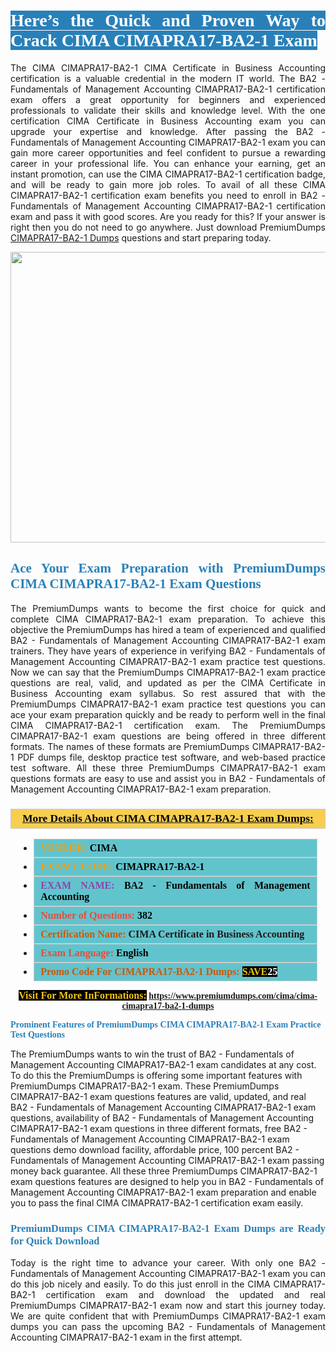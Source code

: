 <h1 style="text-align: justify;"><span style="color:#ffffff;"><span style="font-family:Georgia,serif;"><strong><span style="background-color:#2980b9;">Here’s the Quick and Proven Way to Crack CIMA CIMAPRA17-BA2-1 Exam</span></strong></span></span></h1>

<p style="text-align: justify;">The CIMA CIMAPRA17-BA2-1 CIMA Certificate in Business Accounting certification is a valuable credential in the modern IT world. The BA2 - Fundamentals of Management Accounting CIMAPRA17-BA2-1 certification exam offers a great opportunity for beginners and experienced professionals to validate their skills and knowledge level. With the one certification CIMA Certificate in Business Accounting exam you can upgrade your expertise and knowledge. After passing the BA2 - Fundamentals of Management Accounting CIMAPRA17-BA2-1 exam you can gain more career opportunities and feel confident to pursue a rewarding career in your professional life. You can enhance your earning, get an instant promotion, can use the CIMA CIMAPRA17-BA2-1 certification badge, and will be ready to gain more job roles. To avail of all these CIMA CIMAPRA17-BA2-1 certification exam benefits you need to enroll in BA2 - Fundamentals of Management Accounting CIMAPRA17-BA2-1 certification exam and pass it with good scores. Are you ready for this? If your answer is right then you do not need to go anywhere. Just download PremiumDumps <a href="https://www.premiumdumps.com/cima/cima-cimapra17-ba2-1-dumps">CIMAPRA17-BA2-1 Dumps</a> questions and start preparing today.</p>

<p style="text-align: center;"><a href="https://www.premiumdumps.com/cima/cima-cimapra17-ba2-1-dumps"><img alt="" src="https://i.imgur.com/KJGzbJ2.jpeg" style="width: 700px; height: 465px;" /></a></p>

<h2 style="text-align: justify;"><span style="color:#2980b9;"><span style="font-family:Georgia,serif;"><strong>Ace Your Exam Preparation with PremiumDumps CIMA CIMAPRA17-BA2-1 Exam Questions</strong></span></span></h2>

<p style="text-align: justify;">The PremiumDumps wants to become the first choice for quick and complete CIMA CIMAPRA17-BA2-1 exam preparation. To achieve this objective the PremiumDumps has hired a team of experienced and qualified BA2 - Fundamentals of Management Accounting CIMAPRA17-BA2-1 exam trainers. They have years of experience in verifying BA2 - Fundamentals of Management Accounting CIMAPRA17-BA2-1 exam practice test questions. Now we can say that the PremiumDumps CIMAPRA17-BA2-1 exam practice questions are real, valid, and updated as per the CIMA Certificate in Business Accounting exam syllabus. So rest assured that with the PremiumDumps CIMAPRA17-BA2-1 exam practice test questions you can ace your exam preparation quickly and be ready to perform well in the final CIMA CIMAPRA17-BA2-1 certification exam. The PremiumDumps CIMAPRA17-BA2-1 exam questions are being offered in three different formats. The names of these formats are PremiumDumps CIMAPRA17-BA2-1 PDF dumps file, desktop practice test software, and web-based practice test software. All these three PremiumDumps CIMAPRA17-BA2-1 exam questions formats are easy to use and assist you in BA2 - Fundamentals of Management Accounting CIMAPRA17-BA2-1 exam preparation.</p>

<h3 style="background: #f7ce50; border: 1px solid rgb(204, 204, 204); padding: 5px 10px; text-align: center;"><span style="font-family:Georgia,serif;"><u><u><span style="color:#000000;"><span style="font-size:11pt"><span style="line-height:normal"><b><span style="font-size:13.0pt"><span cambria="">More Details About CIMA CIMAPRA17-BA2-1 Exam Dumps:</span></span></b></span></span></span></u></u></span></h3>

<ul>
	<li style="margin:0cm 10pt">
	<div style="background:#61c4cd; border: 1px solid rgb(204, 204, 204); padding: 5px 10px; text-align: justify;"><span style="font-family:Georgia,serif;"><span style="font-size:11pt"><span style="line-height:normal"><b><span style="font-size:12.0pt"><span new="" roman="" times=""><span style="color:#f39c12;">VENDOR:</span> <span style="color:#000000;">CIMA</span></span></span></b></span></span></span></div>
	</li>
	<li style="margin:0cm 10pt">
	<div style="background: #61c4cd; border: 1px solid rgb(204, 204, 204); padding: 5px 10px; text-align: justify;"><span style="font-family:Georgia,serif;"><span style="font-size:11pt"><span style="line-height:normal"><b><span style="font-size:12.0pt"><span new="" roman="" times=""><span style="color:#f39c12;">EXAM CCODE:</span> <span style="color:#000000;">CIMAPRA17-BA2-1</span></span></span></b></span></span></span></div>
	</li>
	<li style="margin:0cm 10pt">
	<div style="background: #61c4cd; border: 1px solid rgb(204, 204, 204); padding: 5px 10px; text-align: justify;"><span style="font-family:Georgia,serif;"><span style="font-size:11pt"><span style="line-height:normal"><b><span style="font-size:12.0pt"><span new="" roman="" times=""><span style="color:#8e44ad;">EXAM NAME:</span> <span style="color:#000000;">BA2 - Fundamentals of Management Accounting</span></span></span></b></span></span></span></div>
	</li>
	<li style="margin:0cm 10pt">
	<div style="background: #61c4cd; border: 1px solid rgb(204, 204, 204); padding: 5px 10px;"><span style="font-family:Georgia,serif;"><span style="font-size:11pt"><span style="line-height:normal"><b><span style="font-size:12.0pt"><span new="" roman="" times=""><span style="color:#e74c3c;">Number of Questions:</span><span style="color:#000000;"><span style="color:#f1c40f;"> </span>382</span></span></span></b></span></span></span></div>
	</li>
	<li style="margin:0cm 10pt">
	<div style="background: #61c4cd; border: 1px solid rgb(204, 204, 204); padding: 5px 10px; text-align: justify;"><span style="font-family:Georgia,serif;"><span style="font-size:11pt"><span style="line-height:normal"><b><span style="font-size:12.0pt"><span new="" roman="" times=""><span style="color:#d35400;">Certification Name:</span> CIMA Certificate in Business Accounting</span></span></b></span></span></span></div>
	</li>
	<li style="margin:0cm 10pt">
	<div style="background: #61c4cd; border: 1px solid rgb(204, 204, 204); padding: 5px 10px; text-align: justify;"><span style="font-family:Georgia,serif;"><span style="font-size:11pt"><span style="line-height:normal"><b><span style="font-size:12.0pt"><span new="" roman="" times=""><span style="color:#e74c3c;">Exam Language:</span> <span style="color:#000000;">English</span></span></span></b></span></span></span></div>
	</li>
	<li style="margin:0cm 10pt">
	<div style="background: #61c4cd; border: 1px solid rgb(204, 204, 204); padding: 5px 10px;"><span style="font-family:Georgia,serif;"><span style="font-size:11pt"><span style="line-height:normal"><b><span style="font-size:12.0pt"><span new="" roman="" times=""><span style="color:#d35400;">Promo Code For CIMAPRA17-BA2-1 Dumps:</span><span style="color:#f1c40f;"> <span style="background-color:#000000;">SAVE</span></span><span style="color:#ffffff;"><span style="background-color:#000000;">25</span></span></span></span></b></span></span></span></div>
	</li>
</ul>

<p style="text-align: center;"><span style="font-family:Georgia,serif;"><strong><span style="font-size:16px;"><span style="color:#f1c40f;"><span style="background-color:#000000;">Visit For More InFormations:</span></span></span> <a href="https://www.premiumdumps.com/cima/cima-cimapra17-ba2-1-dumps">https://www.premiumdumps.com/cima/cima-cimapra17-ba2-1-dumps</a></strong></span></p>

<p><span style="color:#2980b9;"><span style="font-family:Georgia,serif;"><strong><strong><strong>Prominent Features of PremiumDumps CIMA CIMAPRA17-BA2-1 Exam Practice Test Questions</strong></strong></strong></span></span></p>

<p>The PremiumDumps wants to win the trust of BA2 - Fundamentals of Management Accounting CIMAPRA17-BA2-1 exam candidates at any cost. To do this the PremiumDumps is offering some important features with PremiumDumps CIMAPRA17-BA2-1 exam. These PremiumDumps CIMAPRA17-BA2-1 exam questions features are valid, updated, and real BA2 - Fundamentals of Management Accounting CIMAPRA17-BA2-1 exam questions, availability of BA2 - Fundamentals of Management Accounting CIMAPRA17-BA2-1 exam questions in three different formats, free BA2 - Fundamentals of Management Accounting CIMAPRA17-BA2-1 exam questions demo download facility, affordable price, 100 percent BA2 - Fundamentals of Management Accounting CIMAPRA17-BA2-1 exam passing money back guarantee. All these three PremiumDumps CIMAPRA17-BA2-1 exam questions features are designed to help you in BA2 - Fundamentals of Management Accounting CIMAPRA17-BA2-1 exam preparation and enable you to pass the final CIMA CIMAPRA17-BA2-1 certification exam easily.</p>

<h3 style="text-align: justify;"><span style="color:#2980b9;"><span style="font-family:Georgia,serif;"><strong><strong><strong>PremiumDumps CIMA CIMAPRA17-BA2-1 Exam Dumps are Ready for Quick Download</strong></strong></strong></span></span></h3>

<p style="text-align: justify;">Today is the right time to advance your career. With only one BA2 - Fundamentals of Management Accounting CIMAPRA17-BA2-1 exam you can do this job nicely and easily. To do this just enroll in the CIMA CIMAPRA17-BA2-1 certification exam and download the updated and real PremiumDumps CIMAPRA17-BA2-1 exam now and start this journey today. We are quite confident that with PremiumDumps CIMAPRA17-BA2-1 exam dumps you can pass the upcoming BA2 - Fundamentals of Management Accounting CIMAPRA17-BA2-1 exam in the first attempt.</p>
